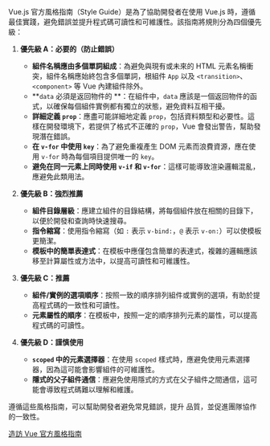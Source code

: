 Vue.js 官方風格指南（Style Guide）是為了協助開發者在使用 Vue.js 時，遵循最佳實踐，避免錯誤並提升程式碼可讀性和可維護性。該指南將規則分為四個優先級：

1. **優先級 A：必要的（防止錯誤）**
   - **組件名稱應由多個單詞組成**：為避免與現有或未來的 HTML 元素名稱衝突，組件名稱應始終包含多個單詞，根組件 `App` 以及 `<transition>`、`<component>` 等 Vue 內建組件除外。 
   - **`data` 必須是返回物件的 **：在組件中，`data` 應該是一個返回物件的函式，以確保每個組件實例都有獨立的狀態，避免資料互相干擾。 
   - **詳細定義 `prop`**：應盡可能詳細地定義 `prop`，包括資料類型和必要性。這樣在開發環境下，若提供了格式不正確的 `prop`，Vue 會發出警告，幫助發現潛在錯誤。 
   - **在 `v-for` 中使用 `key`**：為了避免重複產生 DOM 元素而浪費資源，應在使用 `v-for` 時為每個項目提供唯一的 `key`。 
   - **避免在同一元素上同時使用 `v-if` 和 `v-for`**：這樣可能導致渲染邏輯混亂，應避免此類用法。 

2. **優先級 B：強烈推薦**
   - **組件目錄層級**：應建立組件的目錄結構，將每個組件放在相關的目錄下，以便於開發和查詢時快速搜尋。 
   - **指令縮寫**：使用指令縮寫（如 `:` 表示 `v-bind:`，`@` 表示 `v-on:`）可以使模板更簡潔。 
   - **模板中的簡單表達式**：在模板中應僅包含簡單的表達式，複雜的邏輯應該移至計算屬性或方法中，以提高可讀性和可維護性。 

3. **優先級 C：推薦**
   - **組件/實例的選項順序**：按照一致的順序排列組件或實例的選項，有助於提高程式碼的一致性和可讀性。 
   - **元素屬性的順序**：在模板中，按照一定的順序排列元素的屬性，可以提高程式碼的可讀性。 

4. **優先級 D：謹慎使用**
   - **`scoped` 中的元素選擇器**：在使用 `scoped` 樣式時，應避免使用元素選擇器，因為這可能會影響組件的可維護性。 
   - **隱式的父子組件通信**：應避免使用隱式的方式在父子組件之間通信，這可能會導致程式碼難以理解和維護。 

遵循這些風格指南，可以幫助開發者避免常見錯誤，提升 品質，並促進團隊協作的一致性。 


[造訪 Vue 官方風格指南](https://vuejs.org/style-guide/)